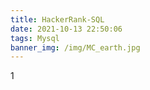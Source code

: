 ```yaml
---
title: HackerRank-SQL
date: 2021-10-13 22:50:06
tags: Mysql
banner_img: /img/MC_earth.jpg
---
```

1 